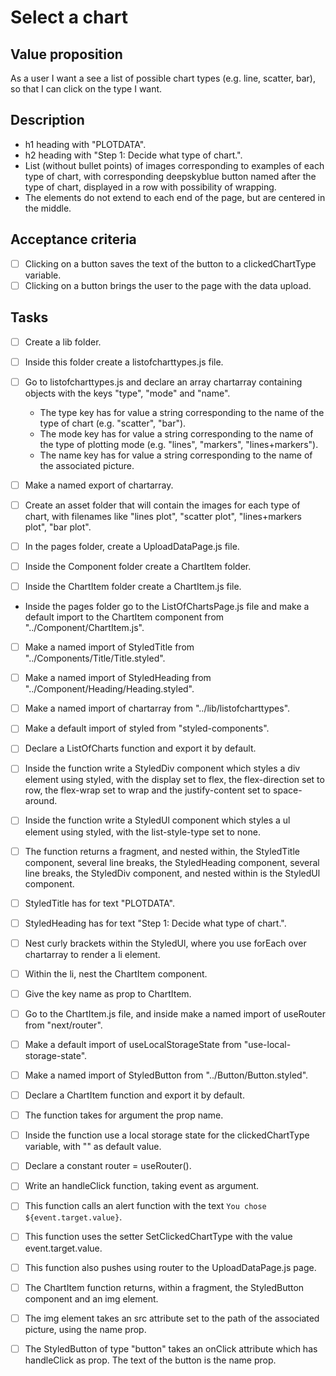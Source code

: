 # Select a chart

## Value proposition

As a user
I want a see a list of possible chart types (e.g. line, scatter, bar),
so that I can click on the type I want.

## Description

- h1 heading with "PLOTDATA".
- h2 heading with "Step 1: Decide what type of chart.".
- List (without bullet points) of images corresponding to examples of each type of chart, with corresponding deepskyblue button named after the type of chart, displayed in a row with possibility of wrapping.
- The elements do not extend to each end of the page, but are centered in the middle.

## Acceptance criteria

- [ ] Clicking on a button saves the text of the button to a clickedChartType variable.
- [ ] Clicking on a button brings the user to the page with the data upload.

## Tasks

- [ ] Create a lib folder.

- [ ] Inside this folder create a listofcharttypes.js file.

- [ ] Go to listofcharttypes.js and declare an array chartarray containing objects with the keys "type", "mode" and "name".

  - The type key has for value a string corresponding to the name of the type of chart (e.g. "scatter", "bar").
  - The mode key has for value a string corresponding to the name of the type of plotting mode (e.g. "lines", "markers", "lines+markers").
  - The name key has for value a string corresponding to the name of the associated picture.

- [ ] Make a named export of chartarray.

- [ ] Create an asset folder that will contain the images for each type of chart, with filenames like "lines plot", "scatter plot", "lines+markers plot", "bar plot".

- [ ] In the pages folder, create a UploadDataPage.js file.

- [ ] Inside the Component folder create a ChartItem folder.

- [ ] Inside the ChartItem folder create a ChartItem.js file.

- Inside the pages folder go to the ListOfChartsPage.js file and make a default import to the ChartItem component from "../Component/ChartItem.js".

- [ ] Make a named import of StyledTitle from "../Components/Title/Title.styled".

- [ ] Make a named import of StyledHeading from "../Component/Heading/Heading.styled".

- [ ] Make a named import of chartarray from "../lib/listofcharttypes".

- [ ] Make a default import of styled from "styled-components".

- [ ] Declare a ListOfCharts function and export it by default.

- [ ] Inside the function write a StyledDiv component which styles a div element using styled, with the display set to flex, the flex-direction set to row, the flex-wrap set to wrap and the justify-content set to space-around.

- [ ] Inside the function write a StyledUl component which styles a ul element using styled, with the list-style-type set to none.

- [ ] The function returns a fragment, and nested within, the StyledTitle component, several line breaks, the StyledHeading component, several line breaks, the StyledDiv component, and nested within is the StyledUl component.

- [ ] StyledTitle has for text "PLOTDATA".

- [ ] StyledHeading has for text "Step 1: Decide what type of chart.".

- [ ] Nest curly brackets within the StyledUl, where you use forEach over chartarray to render a li element.

- [ ] Within the li, nest the ChartItem component.

- [ ] Give the key name as prop to ChartItem.

- [ ] Go to the ChartItem.js file, and inside make a named import of useRouter from "next/router".

- [ ] Make a default import of useLocalStorageState from "use-local-storage-state".

- [ ] Make a named import of StyledButton from "../Button/Button.styled".

- [ ] Declare a ChartItem function and export it by default.

- [ ] The function takes for argument the prop name.

- [ ] Inside the function use a local storage state for the clickedChartType variable, with "" as default value.

- [ ] Declare a constant router = useRouter().

- [ ] Write an handleClick function, taking event as argument.

- [ ] This function calls an alert function with the text `You chose ${event.target.value}`.

- [ ] This function uses the setter SetClickedChartType with the value event.target.value.

- [ ] This function also pushes using router to the UploadDataPage.js page.

- [ ] The ChartItem function returns, within a fragment, the StyledButton component and an img element.

- [ ] The img element takes an src attribute set to the path of the associated picture, using the name prop.

- [ ] The StyledButton of type "button" takes an onClick attribute which has handleClick as prop. The text of the button is the name prop.
